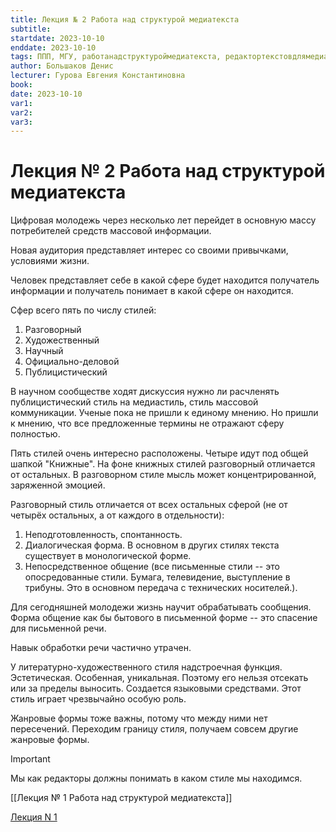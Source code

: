 ```yaml
---
title: Лекция № 2 Работа над структурой медиатекста
subtitle: 
startdate: 2023-10-10
enddate: 2023-10-10
tags: ППП, МГУ, работанадструктуроймедиатекста, редактортекстовдлямедиа
author: Большаков Денис
lecturer: Гурова Евгения Константиновна
book: 
date: 2023-10-10
var1: 
var2: 
var3:
---
```


# Лекция № 2 Работа над структурой медиатекста



Цифровая молодежь через несколько лет перейдет в основную массу потребителей средств массовой информации. 

Новая аудитория представляет интерес со своими привычками, условиями жизни. 

Человек представляет себе в какой сфере будет находится получатель информации и получатель понимает в какой сфере он находится.  

Сфер всего пять по числу стилей:
1. Разговорный
2. Художественный
3. Научный
4. Официально-деловой
5. Публицистический

В научном сообществе ходят дискуссия нужно ли расчленять публицистический стиль на медиастиль, стиль массовой коммуникации. Ученые пока не пришли к единому мнению. Но пришли к мнению, что все предложенные термины не отражают сферу полностью.

Пять стилей очень интересно расположены. Четыре идут под общей шапкой "Книжные". На фоне книжных стилей разговорный отличается от остальных. В разговорном стиле мысль может концентрированной, заряженной эмоцией. 

Разговорный стиль отличается от всех остальных сферой (не от четырёх остальных, а от каждого в отдельности):
1. Неподготовленность, спонтанность.  
2. Диалогическая форма. В основном в других стилях текста существует в монологической форме.
3. Непосредственное общение (все письменные стили -- это опосредованные стили. Бумага, телевидение, выступление в трибуны. Это в основном передача с технических носителей.). 

Для сегодняшней молодежи жизнь научит обрабатывать сообщения. Форма общение как бы бытового в письменной форме -- это спасение для письменной речи. 

Навык обработки речи частично утрачен.

У литературно-художественного стиля надстроечная функция. Эстетическая. Особенная, уникальная. Поэтому его нельзя отсекать или за пределы выносить. Создается языковыми средствами. Этот стиль играет чрезвычайно особую роль. 

Жанровые формы тоже важны, потому что между ними нет пересечений. Переходим границу стиля, получаем совсем другие жанровые формы. 

>[!important]
>Мы как редакторы должны понимать в каком стиле мы находимся. 


[[Лекция № 1 Работа над структурой медиатекста]]

[Лекция N 1](https://github.com/denisbolshakoff/MSU/blob/main/Работа%20над%20структурой%20медитекста/Лекция%20№%201%20Работа%20над%20структурой%20медиатекста.md)